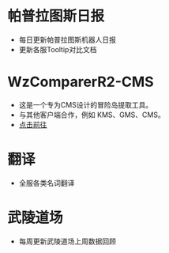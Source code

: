# 帕普拉图斯日报
- 每日更新帕普拉图斯机器人日报
- 更新各服Tooltip对比文档

# WzComparerR2-CMS
- 这是一个专为CMS设计的冒险岛提取工具。
- 与其他客户端合作，例如 KMS、GMS、CMS。
- [点击前往](https://github.com/Jancy-49/WzComparerR2-CMS)

# 翻译
- 全服各类名词翻译
  
# 武陵道场
- 每周更新武陵道场上周数据回顾
